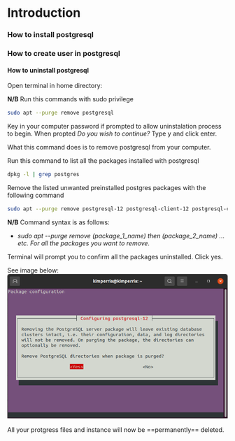 # Introduction


### How to install postgresql

### How to create user in postgresql


#### How to uninstall postgresql
Open terminal in home directory:

**N/B** Run this commands with sudo privilege

```bash
sudo apt --purge remove postgresql
```
Key in your computer password if prompted to allow uninstalation process to begin. When propted *Do you wish to continue?* Type y and click enter.

What this command does is to remove postgresql from your computer.

Run this command to list all the packages installed with postgresql
```bash
dpkg -l | grep postgres
```

Remove the listed unwanted preinstalled postgres packages with the following command
```bash
sudo apt --purge remove postgresql-12 postgresql-client-12 postgresql-client-common postgresql-common postgresql-contrib
``` 
**N/B** Command syntax is as follows: 
- *sudo apt --purge remove (package_1_name) then (package_2_name) ... etc. For all the packages you want to remove.*

Terminal will prompt you to confirm all the packages uninstalled. Click yes.

See image below:
![uninstall_postgreSQL_prompt](/postgreSQL/images/uninstall_postgreSQL_prompt.png)

All your protgress files and instance will now be ==permanently== deleted.
